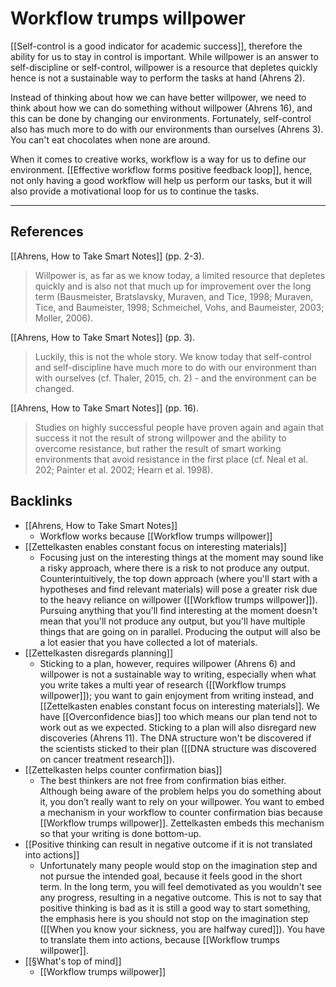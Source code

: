 # Workflow trumps willpower
[[Self-control is a good indicator for academic success]], therefore the ability for us to stay in control is important. While willpower is an answer to self-discipline or self-control, willpower is a resource that depletes quickly hence is not a sustainable way to perform the tasks at hand (Ahrens 2). 

Instead of thinking about how we can have better willpower, we need to think about how we can do something without willpower (Ahrens 16), and this can be done by changing our environments. Fortunately, self-control also has much more to do with our environments than ourselves (Ahrens 3). You can't eat chocolates when none are around.

When it comes to creative works, workflow is a way for us to define our environment. [[Effective workflow forms positive feedback loop]], hence, not only having a good workflow will help us perform our tasks, but it will also provide a motivational loop for us to continue the tasks.

- - -
## References
[[Ahrens, How to Take Smart Notes]] (pp. 2-3).
> Willpower is, as far as we know today, a limited resource that depletes quickly and is also not that much up for improvement over the long term (Bausmeister, Bratslavsky, Muraven, and Tice, 1998; Muraven, Tice, and Baumeister, 1998; Schmeichel, Vohs, and Baumeister, 2003; Moller, 2006).

[[Ahrens, How to Take Smart Notes]] (pp. 3).
> Luckily, this is not the whole story. We know today that self-control and self-discipline have much more to do with our environment than with ourselves (cf. Thaler, 2015, ch. 2) - and the environment can be changed.

[[Ahrens, How to Take Smart Notes]] (pp. 16).
> Studies on highly successful people have proven again and again that success it not the result of strong willpower and the ability to overcome resistance, but rather the result of smart working environments that avoid resistance in the first place (cf. Neal et al. 202; Painter et al. 2002; Hearn et al. 1998).

## Backlinks
* [[Ahrens, How to Take Smart Notes]]
	* Workflow works because [[Workflow trumps willpower]]
* [[Zettelkasten enables constant focus on interesting materials]]
	* Focusing just on the interesting things at the moment may sound like a risky approach, where there is a risk to not produce any output. Counterintuitively, the top down approach (where you'll start with a hypotheses and find relevant materials) will pose a greater risk due to the heavy reliance on willpower ([[Workflow trumps willpower]]). Pursuing anything that you'll find interesting at the moment doesn't mean that you'll not produce any output, but you'll have multiple things that are going on in parallel. Producing the output will also be a lot easier that you have collected a lot of materials.
* [[Zettelkasten disregards planning]]
	* Sticking to a plan, however, requires willpower (Ahrens 6) and willpower is not a sustainable way to writing, especially when what you write takes a multi year of research ([[Workflow trumps willpower]]); you want to gain enjoyment from writing instead, and [[Zettelkasten enables constant focus on interesting materials]]. We have [[Overconfidence bias]] too which means our plan tend not to work out as we expected. Sticking to a plan will also disregard new discoveries (Ahrens 11). The DNA structure won't be discovered if the scientists sticked to their plan ([[DNA structure was discovered on cancer treatment research]]).
* [[Zettelkasten helps counter confirmation bias]]
	* The best thinkers are not free from confirmation bias either. Although being aware of the problem helps you do something about it, you don’t really want to rely on your willpower.  You want to embed a mechanism in your workflow to counter confirmation bias because [[Workflow trumps willpower]]. Zettelkasten embeds this mechanism so that your writing is done bottom-up.
* [[Positive thinking can result in negative outcome if it is not translated into actions]]
	* Unfortunately many people would stop on the imagination step and not pursue the intended goal, because it feels good in the short term. In the long term, you will feel demotivated as you wouldn't see any progress, resulting in a negative outcome. This is not to say that positive thinking is bad as it is still a good way to start something, the emphasis here is you should not stop on the imagination step ([[When you know your sickness, you are halfway cured]]). You have to translate them into actions, because [[Workflow trumps willpower]].
* [[§What's top of mind]]
	* [[Workflow trumps willpower]]

<!-- #evergreen #habit -->

<!-- {BearID:2E44AF30-E064-48B0-8907-E7324F0BA4E0-76148-00028FD56CBA1AC3} -->
